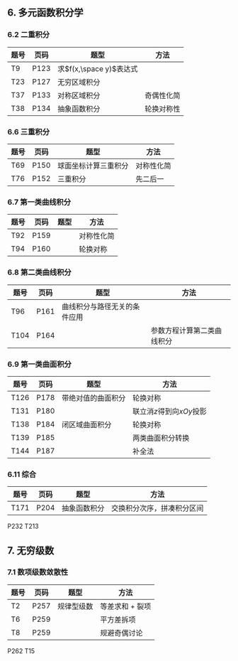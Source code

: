 ## 6. 多元函数积分学

### 6.2 二重积分

|题号|页码|题型|方法|
|-|-|-|-|
|T9|P123|求$f(x,\space y)$表达式||
|T23|P127|无穷区域积分||
|T37|P133|对称区域积分|奇偶性化简|
|T38|P134|抽象函数积分|轮换对称性|

### 6.6 三重积分

|题号|页码|题型|方法|
|-|-|-|-|
|T69|P150|球面坐标计算三重积分|对称性化简|
|T76|P152|三重积分|先二后一|

### 6.7 第一类曲线积分

|题号|页码|题型|方法|
|-|-|-|-|
|T92|P159||对称性化简|
|T94|P160||轮换对称|

### 6.8 第二类曲线积分

|题号|页码|题型|方法|
|-|-|-|-|
|T96|P161|曲线积分与路径无关的条件应用||
|T104|P164||参数方程计算第二类曲线积分|

### 6.9 第一类曲面积分

|题号|页码|题型|方法|
|-|-|-|-|
|T126|P178|带绝对值的曲面积分|轮换对称|
|T131|P180||联立消$z$得到向$xOy$投影|
|T138|P184|闭区域曲面积分|轮换对称|
|T139|P185||两类曲面积分转换|
|T144|P187||补全法|

### 6.11 综合

| 题号 | 页码 | 题型 | 方法 |
| ---- | ---- | ---- | ---- |
| T171 | P204 | 抽象函数积分 | 交换积分次序，拼凑积分区间 |

P232 T213

## 7. 无穷级数

### 7.1 数项级数敛散性

|题号|页码|题型|方法|
|-|-|-|-|
|T2|P257|规律型级数|等差求和 + 裂项|
|T6|P259||平方差拆项|
|T8|P259||规避奇偶讨论|

P262 T15